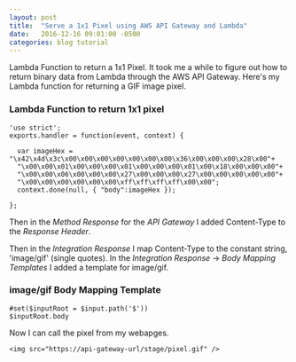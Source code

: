 ```yaml
---
layout: post
title:  "Serve a 1x1 Pixel using AWS API Gateway and Lambda"
date:   2016-12-16 09:01:00 -0500
categories: blog tutorial
---
```

Lambda Function to return a 1x1 Pixel. It took me a while to figure out how to return binary data from Lambda through the AWS API Gateway. Here's my Lambda function for returning a GIF image pixel.

### Lambda Function to return 1x1 pixel
~~~~
'use strict';
exports.handler = function(event, context) {

  var imageHex = "\x42\x4d\x3c\x00\x00\x00\x00\x00\x00\x00\x36\x00\x00\x00\x28\x00"+ 
  "\x00\x00\x01\x00\x00\x00\x01\x00\x00\x00\x01\x00\x18\x00\x00\x00"+ 
  "\x00\x00\x06\x00\x00\x00\x27\x00\x00\x00\x27\x00\x00\x00\x00\x00"+
  "\x00\x00\x00\x00\x00\x00\xff\xff\xff\xff\x00\x00"; 
  context.done(null, { "body":imageHex });

};
~~~~

Then in the *Method Response* for the *API Gateway* I added Content-Type to the *Response Header*.

Then in the *Integration Response* I map Content-Type to the constant string, 'image/gif' (single quotes).
In the *Integration Response* -> *Body Mapping Templates* I added a template for image/gif.

### image/gif Body Mapping Template
~~~~
#set($inputRoot = $input.path('$'))
$inputRoot.body
~~~~

Now I can call the pixel from my webapges.

~~~~
<img src="https://api-gateway-url/stage/pixel.gif" />
~~~~